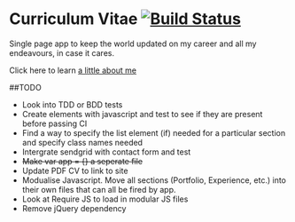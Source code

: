 # Curriculum Vitae [![Build Status](https://travis-ci.org/matt3188/Curriculum-vitae.svg?branch=master)](https://travis-ci.org/matt3188/Curriculum-vitae)
Single page app to keep the world updated on my career and all my endeavours, in case it cares.

Click here to learn [a little about me](https://matt3188.github.io/Curriculum-vitae/)

##TODO
- Look into TDD or BDD tests
- Create elements with javascript and test to see if they are present before passing CI
- Find a way to specify the list element (if) needed for a particular section and specify class names needed
- Intergrate sendgrid with contact form and test
- ~~Make var app = {} a seperate file~~
- Update PDF CV to link to site
- Modualise Javascript. Move all sections (Portfolio, Experience, etc.) into their own files that can all be fired by app.
- Look at Require JS to load in modular JS files
- Remove jQuery dependency
